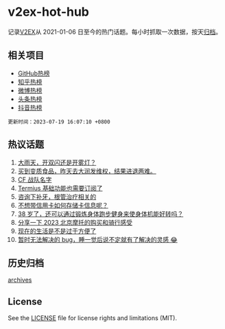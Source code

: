 # v2ex-hot-hub

 记录[V2EX](https://www.v2ex.com/)从 2021-01-06 日至今的热门话题。每小时抓取一次数据，按天[归档](archives)。
 
 ## 相关项目

- [GitHub热榜](https://github.com/it985/github-hot-hub)
- [知乎热榜](https://github.com/it985/zhihu-hot-hub)
- [微博热榜](https://github.com/it985/weibo-hot-hub)
- [头条热榜](https://github.com/it985/toutiao-hot-hub)
- [抖音热榜](https://github.com/it985/douyin-hot-hub)


 `更新时间：2023-07-19 16:07:10 +0800`

## 热议话题

1. [大雨天，开双闪还是开雾灯？](https://www.v2ex.com/t/957913)
1. [买到变质食品，昨天去大润发维权，结果进退两难。](https://www.v2ex.com/t/957748)
1. [CF 战队名字](https://www.v2ex.com/t/957930)
1. [Termius 基础功能也需要订阅了](https://www.v2ex.com/t/957837)
1. [咨询下补牙，根管治疗相关的](https://www.v2ex.com/t/957858)
1. [不想带信用卡如何存储卡信息呢？](https://www.v2ex.com/t/957908)
1. [38 岁了，还可以通过锻炼身体跑步健身来使身体机能好转吗？](https://www.v2ex.com/t/957799)
1. [分享一下 2023 北京摩托的购买和骑行感受](https://www.v2ex.com/t/957867)
1. [现在的生活是不是过于方便了](https://www.v2ex.com/t/957809)
1. [暂时无法解决的 bug，睡一觉后说不定就有了解决的灵感 😂](https://www.v2ex.com/t/957844)

## 历史归档

[archives](archives)

## License

See the [LICENSE](LICENSE) file for license rights and limitations (MIT).
